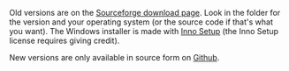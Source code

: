 Old versions are on the [Sourceforge download page](http://sourceforge.net/project/showfiles.php?group_id=90897>).
Look in the folder for the version and your operating system (or the source code if that's what you want).
The Windows installer is made with [Inno Setup](http://www.jrsoftware.org/) (the Inno Setup license requires giving credit).

New versions are only available in source form on [Github](https://github.com/keithowes/r3r/r3r.git).
